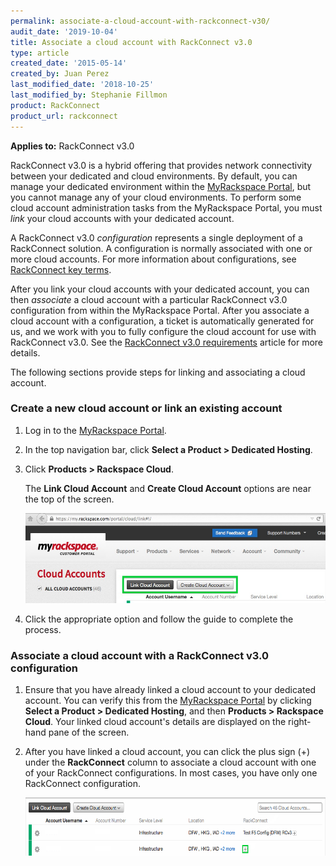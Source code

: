 ```yaml
---
permalink: associate-a-cloud-account-with-rackconnect-v30/
audit_date: '2019-10-04'
title: Associate a cloud account with RackConnect v3.0
type: article
created_date: '2015-05-14'
created_by: Juan Perez
last_modified_date: '2018-10-25'
last_modified_by: Stephanie Fillmon
product: RackConnect
product_url: rackconnect
---
```


**Applies to:** RackConnect v3.0

RackConnect v3.0 is a hybrid offering that provides network connectivity
between your dedicated and cloud environments. By default, you can
manage your dedicated environment within the
[MyRackspace Portal](https://login.rackspace.com/),
but you cannot manage any of your cloud environments. To perform some
cloud account administration tasks from the MyRackspace Portal, you must
*link* your cloud accounts with your dedicated account.

A RackConnect v3.0 *configuration* represents a single deployment of a
RackConnect solution. A configuration is normally associated with one or
more cloud accounts. For more information about configurations, see
[RackConnect key terms](/how-to/rackconnect-key-terms).

After you link your cloud accounts with your dedicated account, you can
then *associate* a cloud account with a particular RackConnect v3.0
configuration from within the MyRackspace Portal. After you associate a
cloud account with a configuration, a ticket is automatically generated
for us, and we work with you to fully configure the cloud account for
use with RackConnect v3.0. See the
[RackConnect v3.0 requirements](/how-to/rackconnect-v30-requirements)
article for more details.

The following sections provide steps for linking and associating a
cloud account.

### Create a new cloud account or link an existing account

1. Log in to the [MyRackspace Portal](https://login.rackspace.com/).
2. In the top navigation bar, click **Select a Product > Dedicated Hosting**.
3. Click **Products > Rackspace Cloud**.

   The **Link Cloud Account** and **Create Cloud Account** options are
   near the top of the screen.

   <img src="RCv3-link-create-cloud-account_2.png" width="500" height="144" />

4. Click the appropriate option and follow the guide to complete the
   process.

### Associate a cloud account with a RackConnect v3.0 configuration

1.  Ensure that you have already linked a cloud account to your
    dedicated account. You can verify this from the
    [MyRackspace Portal](https://login.rackspace.com/)
    by clicking **Select a Product > Dedicated Hosting**, and then
    **Products > Rackspace Cloud**. Your
    linked cloud account's details are displayed on the right-hand pane
    of the screen.

2.  After you have linked a cloud account, you can click the plus
    sign (+) under the **RackConnect** column to associate a cloud account
    with one of your RackConnect configurations. In most cases, you have
    only one RackConnect configuration.

    <img src="RCv3-associate-to-RCv3-config_1.png" width="600" height="93" />
